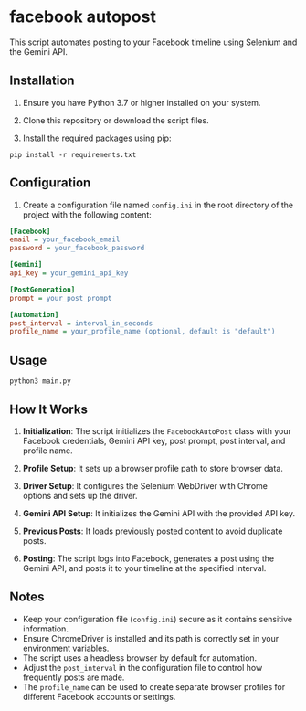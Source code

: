 # facebook autopost

This script automates posting to your Facebook timeline using Selenium and the Gemini API.

## Installation

1. Ensure you have Python 3.7 or higher installed on your system.

2. Clone this repository or download the script files.

3. Install the required packages using pip:

```
pip install -r requirements.txt
```

## Configuration

1. Create a configuration file named `config.ini` in the root directory of the project with the following content:

```ini
[Facebook]
email = your_facebook_email
password = your_facebook_password

[Gemini]
api_key = your_gemini_api_key

[PostGeneration]  
prompt = your_post_prompt

[Automation]
post_interval = interval_in_seconds
profile_name = your_profile_name (optional, default is "default")
```

## Usage

```
python3 main.py
```

## How It Works

1. **Initialization**: The script initializes the `FacebookAutoPost` class with your Facebook credentials, Gemini API key, post prompt, post interval, and profile name.

2. **Profile Setup**: It sets up a browser profile path to store browser data.

3. **Driver Setup**: It configures the Selenium WebDriver with Chrome options and sets up the driver.

4. **Gemini API Setup**: It initializes the Gemini API with the provided API key.

5. **Previous Posts**: It loads previously posted content to avoid duplicate posts.

6. **Posting**: The script logs into Facebook, generates a post using the Gemini API, and posts it to your timeline at the specified interval.

## Notes

- Keep your configuration file (`config.ini`) secure as it contains sensitive information.
- Ensure ChromeDriver is installed and its path is correctly set in your environment variables.
- The script uses a headless browser by default for automation.
- Adjust the `post_interval` in the configuration file to control how frequently posts are made.
- The `profile_name` can be used to create separate browser profiles for different Facebook accounts or settings.
